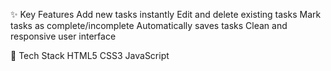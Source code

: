 ✨ Key Features
Add new tasks instantly
Edit and delete existing tasks
Mark tasks as complete/incomplete
Automatically saves tasks 
Clean and responsive user interface


🔧 Tech Stack
HTML5
CSS3
JavaScript 
